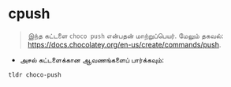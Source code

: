 # cpush

> இந்த கட்டளை `choco push` என்பதன் மாற்றுப்பெயர்.
> மேலும் தகவல்: <https://docs.chocolatey.org/en-us/create/commands/push>.

- அசல் கட்டளைக்கான ஆவணங்களைப் பார்க்கவும்:

`tldr choco-push`

